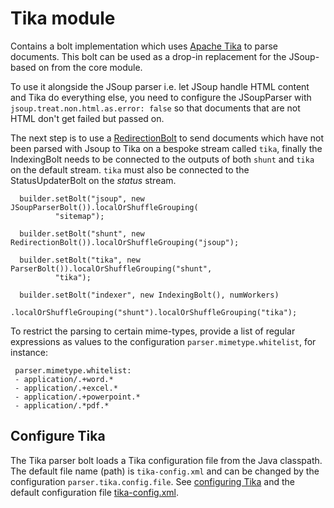 # Tika module

Contains a bolt implementation which uses [Apache Tika](http://tika.apache.org/) to parse documents. This bolt can be used as a drop-in replacement for the JSoup-based on from the core module.

To use it alongside the JSoup parser i.e. let JSoup handle HTML content and Tika do everything else, you need to configure the JSoupParser with `jsoup.treat.non.html.as.error: false` so that documents that are not HTML don't get failed but passed on.

The next step is to use a [RedirectionBolt](https://github.com/apache/incubator-stormcrawler/blob/master/external/tika/src/main/java/org/apache/stormcrawler/tika/RedirectionBolt.java) to send documents which have not been parsed with Jsoup to Tika on a bespoke stream called `tika`, finally the IndexingBolt needs to be connected to the outputs of both `shunt` and `tika` on the default stream. `tika` must also be connected to the StatusUpdaterBolt on the _status_ stream.

```
  builder.setBolt("jsoup", new JSoupParserBolt()).localOrShuffleGrouping(
          "sitemap");
  
  builder.setBolt("shunt", new RedirectionBolt()).localOrShuffleGrouping("jsoup");
  
  builder.setBolt("tika", new ParserBolt()).localOrShuffleGrouping("shunt",
          "tika");
  
  builder.setBolt("indexer", new IndexingBolt(), numWorkers)
          .localOrShuffleGrouping("shunt").localOrShuffleGrouping("tika");
 ```
 
 To restrict the parsing to certain mime-types, provide a list of regular expressions as values to the configuration `parser.mimetype.whitelist`, for instance:
 
 ```
  parser.mimetype.whitelist:
  - application/.+word.*
  - application/.+excel.*
  - application/.+powerpoint.*
  - application/.*pdf.*
 ```
 
## Configure Tika

The Tika parser bolt loads a Tika configuration file from the Java classpath. The default file name (path) is `tika-config.xml` and can be changed by the configuration `parser.tika.config.file`. See [configuring Tika](https://tika.apache.org/2.1.0/configuring.html) and the default configuration file [tika-config.xml](./src/main/resources/tika-config.xml).
